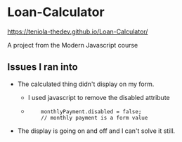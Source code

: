# Loan-Calculator
https://teniola-thedev.github.io/Loan-Calculator/

A project from the Modern Javascript course

## Issues I ran into

- The calculated thing didn't display on my form.

  - I used javascript to remove the disabled attribute
  - ```
        monthlyPayment.disabled = false;
        // monthly payment is a form value
    ```

- The display is going on and off and I can't solve it still.

